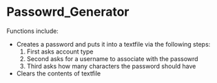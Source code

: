 # Passowrd_Generator
Functions include:
- Creates a password and puts it into a textfile via the following steps:
  1. First asks account type
  2. Second asks for a username to associate with the passowrd
  3. Third asks how many characters the password should have
- Clears the contents of textfile
